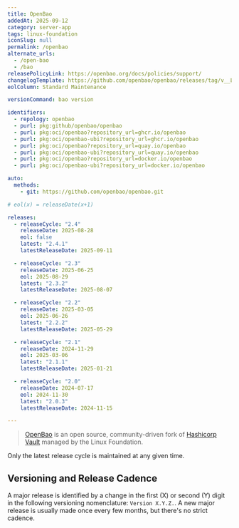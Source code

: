 ```yaml
---
title: OpenBao
addedAt: 2025-09-12
category: server-app
tags: linux-foundation 
iconSlug: null
permalink: /openbao
alternate_urls:
  - /open-bao
  - /bao
releasePolicyLink: https://openbao.org/docs/policies/support/
changelogTemplate: https://github.com/openbao/openbao/releases/tag/v__LATEST__
eolColumn: Standard Maintenance

versionCommand: bao version

identifiers:
  - repology: openbao
  - purl: pkg:github/openbao/openbao
  - purl: pkg:oci/openbao?repository_url=ghcr.io/openbao
  - purl: pkg:oci/openbao-ubi?repository_url=ghcr.io/openbao
  - purl: pkg:oci/openbao?repository_url=quay.io/openbao
  - purl: pkg:oci/openbao-ubi?repository_url=quay.io/openbao
  - purl: pkg:oci/openbao?repository_url=docker.io/openbao
  - purl: pkg:oci/openbao-ubi?repository_url=docker.io/openbao

auto:
  methods:
    - git: https://github.com/openbao/openbao.git

# eol(x) = releaseDate(x+1)

releases:
  - releaseCycle: "2.4"
    releaseDate: 2025-08-28
    eol: false
    latest: "2.4.1"
    latestReleaseDate: 2025-09-11

  - releaseCycle: "2.3"
    releaseDate: 2025-06-25
    eol: 2025-08-29
    latest: "2.3.2"
    latestReleaseDate: 2025-08-07

  - releaseCycle: "2.2"
    releaseDate: 2025-03-05
    eol: 2025-06-26
    latest: "2.2.2"
    latestReleaseDate: 2025-05-29

  - releaseCycle: "2.1"
    releaseDate: 2024-11-29
    eol: 2025-03-06
    latest: "2.1.1"
    latestReleaseDate: 2025-01-21

  - releaseCycle: "2.0"
    releaseDate: 2024-07-17
    eol: 2024-11-30
    latest: "2.0.3"
    latestReleaseDate: 2024-11-15

---
```


> [OpenBao](https://openbao.org/) is an open source, community-driven fork of [Hashicorp Vault](/hashicorp-vault) managed by the Linux Foundation.

Only the latest release cycle is maintained at any given time.

## Versioning and Release Cadence

A major release is identified by a change in the first (X) or second (Y) digit in the following
versioning nomenclature: `Version X.Y.Z.`. A new major release is
usually made once every few months, but there's no strict cadence.
